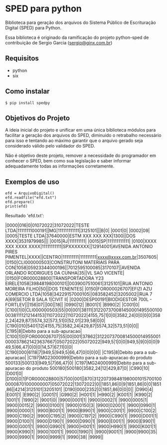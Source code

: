 # SPED para python

Biblioteca para geração dos arquivos do Sistema Público de Escrituração Digital (SPED) para Python.

Essa biblioteca é originado da ramificação do projeto python-sped de contribuição de Sergio Garcia (sergio@ginx.com.br)

## Requisitos

- python
- six

## Como instalar

    $ pip install spedpy

## Objetivos do Projeto

A ideia inicial do projeto e unificar em uma única biblioteca módulos para facilitar a geração dos arquivos do SPED, diminuido o retrabalho necessário para isso e tentando ao máximo garantir que o arquivo gerado seja considerado válido pelo validador do SPED.

Não é objetivo deste projeto, remover a necessidade do programador em conhecer o SPED, bem como sua legislação e saber informar adequadamente todas as informações corretamente.

## Exemplos de uso

    efd = ArquivoDigital()
    efd.readfile("efd.txt")
    efd.prepare()
    print(efd)

Resultado 'efd.txt':

|0000|016|0|01072022|31072022|TESTE LTDA|11111111000191||MG|111111111111|3125101|||B|0|
|0001|0|
|0002|09|
|0005|TESTE LTDA|37640000|ESTM XXX XXX XXX|1300||DOS XXXX|3531979985|||
|0015|RJ|111111111|
|0015|SP|111111111111|
|0100|XXXX XXX XXXX XXXX|11111111111|SPXXXXXXX||12914001|AVENIDA ANTONIO PIRES PIMENTEL|XXXX||CENTRO|111111111|111111111|xxxx@xxxx.com.br|3507605|
|0150|CLI000000503|CONSTRUTONI MATERIAIS PARA CON|1058|05923344000196||7012595100085|3170107||AVENIDA ORLANDO RODRIGUES DA CUNHA|35||VL SAO VICENTE|
|0150|FOR000028800|TRANSPORTADORA Y23 EIRELI|1058|39848198000101||0039007510061|3125101||RUA ANTONIO MOREIRA FILHO|50||DOS TENENTES|
|0150|FOR000026707|EFIZI AZU COMERCIO LTDA|1058|34229157000105||083582452|3205002||RUA 7 A|69|SETOR B SALA 1|CIVIT II|
|0200|DESP00191|BIODIGESTOR 700L - FORTLEV|||156|07|||00||18||
|0990|12|
|B001|1|
|B990|2|
|C001|0|
|C100|1|0|CLI000000503|55|00|001|38111|31220737008145000149550010000381111212144153|11072022|11072022|4155,75|1|0|0|3582,24|0|0|0|0|3582,24|429,87|5574,32|573,51|0|52,01|239,58|0|0|
|C190|010|5401|12|4155,75|3582,24|429,87|5574,32|573,51|0|0||
|C195|8|Debito para a sub-apuracao|
|C100|1|0|FOR000026707|55|00|001|37862|31220737008145000149550010000378621423637667|05072022|05072022|949,5|1|0|0|949,5|9|0|0|0|949,5|66,47|0|0|0|14,57|67,11|0|0|
|C190|000|6118|7|949,5|949,5|66,47|0|0|0|0||
|C195|8|Debito para a sub-apuracao|
|C197|MG23000999|Debito para a sub-apuracao do produto 500133|500133|949,5|7|66,47|0|
|C197|MG24000999|Debito para a sub-apuracao do produto 500180|500180|3582,24|12|429,87|0|
|C990|10|
|D001|0|
|D100|0|1|FOR000028800|57|00|001||870|31220739848198000101570010000008701000000007|05072022|13072022|0||1851,86|0|9|1851,86|0|0|1851,86||4214|3125101|3205101|
|D190|000|2352|0|1851,86|0|0|0||
|D990|4|
|E001|1|
|E990|2|
|G001|1|
|G990|2|
|H001|1|
|H990|2|
|K001|1|
|K990|2|
|1001|1|
|1990|2|
|9001|0|
|9900|0001|1|
|9900|0002|1|
|9900|0005|1|
|9900|0015|2|
|9900|0100|1|
|9900|0150|3|
|9900|0200|1|
|9900|0990|1|
|9900|0000|1|
|9900|B001|1|
|9900|B990|1|
|9900|C001|1|
|9900|C100|2|
|9900|C190|2|
|9900|C195|2|
|9900|C197|2|
|9900|C990|1|
|9900|D001|1|
|9900|D100|1|
|9900|D190|1|
|9900|D990|1|
|9900|E001|1|
|9900|E990|1|
|9900|G001|1|
|9900|G990|1|
|9900|H001|1|
|9900|H990|1|
|9900|K001|1|
|9900|K990|1|
|9900|1001|1|
|9900|1990|1|
|9900|9001|1|
|9900|9900|35|
|9900|9990|1|
|9900|9999|1|
|9990|38|
|9999||
